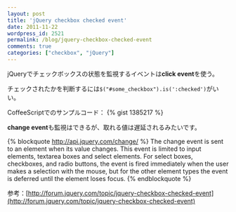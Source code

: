 ```yaml
---
layout: post
title: 'jQuery checkbox checked event'
date: 2011-11-22
wordpress_id: 2521
permalink: /blog/jquery-checkbox-checked-event
comments: true
categories: ["checkbox", "jQuery"]
---
```

jQueryでチェックボックスの状態を監視するイベントは**click event**を使う。

チェックされたかを判断するには`$("#some_checkbox").is(':checked')`がいい。

CoffeeScriptでのサンプルコード：
{% gist 1385217 %}

**change event**も監視はできるが、取れる値は遅延されるみたいです。

{% blockquote http://api.jquery.com/change/ %}
The change event is sent to an element when its value changes. This event is limited to input elements, textarea boxes and select elements. For select boxes, checkboxes, and radio buttons, the event is fired immediately when the user makes a selection with the mouse, but for the other element types the event is deferred until the element loses focus.
{% endblockquote %}

参考：[http://forum.jquery.com/topic/jquery-checkbox-checked-event](http://forum.jquery.com/topic/jquery-checkbox-checked-event)
